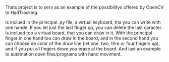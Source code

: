 Thats project is to serv as an example of the possibilitys offered by OpenCV to HadTracking.

Is inclued in the principal .py file, a virtual keyboard, tha you can write with one hande. If you let just the last finger up, you can delete the last caracter. Is inclued too a virtual board, that you can draw in it. With the principal finger in one hand tou can draw in the board,
and in the second hand you can choose de color of the draw line (let one, two, thre or four fingers up), and if you put all fingers down you erase al the board. And last an example to autamation open files/programs with hand moviment.
